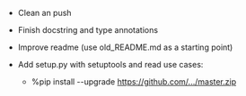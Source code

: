 - Clean an push

- Finish docstring and type annotations

- Improve readme (use old_README.md as a starting point)

- Add setup.py with setuptools and read use cases:
    - %pip install --upgrade https://github.com/.../master.zip
